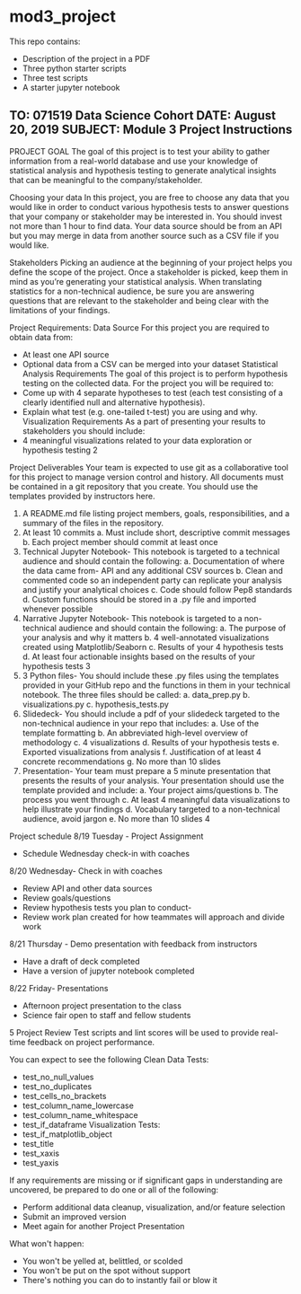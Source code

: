 # mod3_project

This repo contains:
* Description of the project in a PDF
* Three python starter scripts
* Three test scripts
* A starter jupyter notebook

TO: 071519 Data Science Cohort
DATE: August 20, 2019
SUBJECT: Module 3 Project Instructions
-------------------------------------------------------------------------------------------------------------------------------
PROJECT GOAL
The goal of this project is to test your ability to gather information from a real-world database
and use your knowledge of statistical analysis and hypothesis testing to generate analytical
insights that can be meaningful to the company/stakeholder.

Choosing your data
In this project, you are free to choose any data that you would like in order to conduct various
hypothesis tests to answer questions that your company or stakeholder may be interested in.
You should invest not more than 1 hour to find data. Your data source should be from an API
but you may merge in data from another source such as a CSV file if you would like.

Stakeholders
Picking an audience at the beginning of your project helps you define the scope of the project.
Once a stakeholder is picked, keep them in mind as you’re generating your statistical analysis.
When translating statistics for a non-technical audience, be sure you are answering questions
that are relevant to the stakeholder and being clear with the limitations of your findings.

Project Requirements:
Data Source
For this project you are required to obtain data from:
- At least one API source
- Optional data from a CSV can be merged into your dataset
Statistical Analysis Requirements
The goal of this project is to perform hypothesis testing on the collected data. For the project
you will be required to:
- Come up with 4 separate hypotheses to test (each test consisting of a clearly identified
null and alternative hypothesis).
- Explain what test (e.g. one-tailed t-test) you are using and why.
Visualization Requirements
As a part of presenting your results to stakeholders you should include:
- 4 meaningful visualizations related to your data exploration or hypothesis testing
2


Project Deliverables
Your team is expected to use git as a collaborative tool for this project to manage
version control and history. All documents must be contained in a git repository that you
create. You should use the templates provided by instructors here.
1. A README.md file listing project members, goals, responsibilities, and a
summary of the files in the repository.
2. At least 10 commits
a. Must include short, descriptive commit messages
b. Each project member should commit at least once
3. Technical Jupyter Notebook- This notebook is targeted to a technical audience
and should contain the following:
a. Documentation of where the data came from- API and any additional CSV
sources
b. Clean and commented code so an independent party can replicate your
analysis and justify your analytical choices
c. Code should follow Pep8 standards
d. Custom functions should be stored in a .py file and imported whenever
possible
4. Narrative Jupyter Notebook- This notebook is targeted to a non-technical
audience and should contain the following:
a. The purpose of your analysis and why it matters
b. 4 well-annotated visualizations created using Matplotlib/Seaborn
c. Results of your 4 hypothesis tests
d. At least four actionable insights based on the results of your hypothesis
tests
3
5. 3 Python files- You should include these .py files using the templates provided in
your GitHub repo and the functions in them in your technical notebook. The
three files should be called:
a. data_prep.py
b. visualizations.py
c. hypothesis_tests.py
6. Slidedeck- You should include a pdf of your slidedeck targeted to the
non-technical audience in your repo that includes:
a. Use of the template formatting
b. An abbreviated high-level overview of methodology
c. 4 visualizations
d. Results of your hypothesis tests
e. Exported visualizations from analysis
f. Justification of at least 4 concrete recommendations
g. No more than 10 slides
7. Presentation- Your team must prepare a 5 minute presentation that presents the
results of your analysis. Your presentation should use the template provided and
include:
a. Your project aims/questions
b. The process you went through
c. At least 4 meaningful data visualizations to help illustrate your findings
d. Vocabulary targeted to a non-technical audience, avoid jargon
e. No more than 10 slides
4


Project schedule
8/19 Tuesday - Project Assignment
- Schedule Wednesday check-in with coaches

8/20 Wednesday- Check in with coaches
- Review API and other data sources
- Review goals/questions
- Review hypothesis tests you plan to conduct-
- Review work plan created for how teammates will approach and divide work

8/21 Thursday - Demo presentation with feedback from instructors
- Have a draft of deck completed
- Have a version of jupyter notebook completed

8/22 Friday- Presentations
- Afternoon project presentation to the class
- Science fair open to staff and fellow students


5
Project Review
Test scripts and lint scores will be used to provide real-time feedback on project
performance. 

You can expect to see the following
Clean Data Tests:
- test_no_null_values
- test_no_duplicates
- test_cells_no_brackets
- test_column_name_lowercase
- test_column_name_whitespace
- test_if_dataframe
Visualization Tests:
- test_if_matplotlib_object
- test_title
- test_xaxis
- test_yaxis

If any requirements are missing or if significant gaps in understanding are uncovered,
be prepared to do one or all of the following:
- Perform additional data cleanup, visualization, and/or feature selection
- Submit an improved version
- Meet again for another Project Presentation

What won't happen:
- You won't be yelled at, belittled, or scolded
- You won't be put on the spot without support
- There's nothing you can do to instantly fail or blow it
